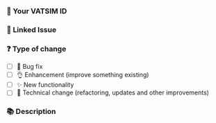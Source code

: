 ### 🔗 Your VATSIM ID

<!-- Please specify your CID -->

### 🔗 Linked Issue

<!-- If your PR has an issue, please specify it like Closes #123 -->

### ❓ Type of change

<!-- What are you changing? Please put an `x` in all `[ ]` below that match your PR purpose. -->

- [ ] 🐞 Bug fix
- [ ] 👌 Enhancement (improve something existing)
- [ ] ✨ New functionality
- [ ] 🧹 Technical change (refactoring, updates and other improvements)

### 📚 Description

<!-- Tell us more about your PR -->
